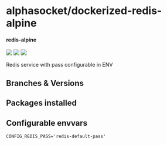 # alphasocket/dockerized-redis-alpine
#### redis-alpine
[![](https://travis-ci.org/AlphaSocket/dockerized-redis-alpine.svg?branch=latest )]() [![](https://images.microbadger.com/badges/image/03192859189254/dockerized-redis-alpine:latest.svg)](https://microbadger.com/images/03192859189254/dockerized-redis-alpine:latest ) [![](https://images.microbadger.com/badges/version/03192859189254/dockerized-redis-alpine:latest.svg)](https://microbadger.com/images/03192859189254/dockerized-redis-alpine:latest)

Redis service with pass configurable in ENV

## Branches & Versions


## Packages installed


## Configurable envvars
~~~
CONFIG_REDIS_PASS='redis-default-pass'
~~~


